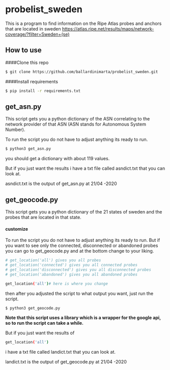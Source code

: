 # probelist_sweden
This is a program to find information on the Ripe Atlas probes and anchors that are located in sweden
https://atlas.ripe.net/results/maps/network-coverage/?filter=Sweden+(se)

## How to use
####Clone this repo
```bash
$ git clone https://github.com/ballardinimarta/probelist_sweden.git
```

####Install requirements
```bash
$ pip install -r requirements.txt
```
## get_asn.py
This script gets you a python dictionary of the ASN correlating to the network provider of that ASN
(ASN stands for Autonomous System Number).

To run the script you do not have to adjust anything its ready to run.

```bash
$ python3 get_asn.py
```
you should get a dictionary with about 119 values.

But if you just want the results i have a txt file called asndict.txt that you can look at.

asndict.txt is the output of get_asn.py at 21/04 -2020

## get_geocode.py
This script gets you a python dictionary of the 21 states of sweden and the probes that are located in that state.

#### customize
To run the script you do not have to adjust anything its ready to run. But if you want to see only the connected, disconnected or abandoned probes you can go to get_geocode.py and at the bottom change to your liking.

```bash
# get_location('all') gives you all probes
# get_location('connected') gives you all connected probes
# get_location('disconnected') gives you all disconnected probes
# get_location('abandoned') gives you all abandoned probes

get_location('all')# here is where you change
```
then after you adjusted the script to what output you want, just run the script.

```bash
$ python3 get_geocode.py
```

<b>Note that this script uses a library which is a wrapper for the google api, so to run the script can take a while.</b>

But if you just want the results of
```bash
get_location('all')
```
i have a txt file called landict.txt that you can look at.

landict.txt is the output of get_geocode.py at 21/04 -2020
